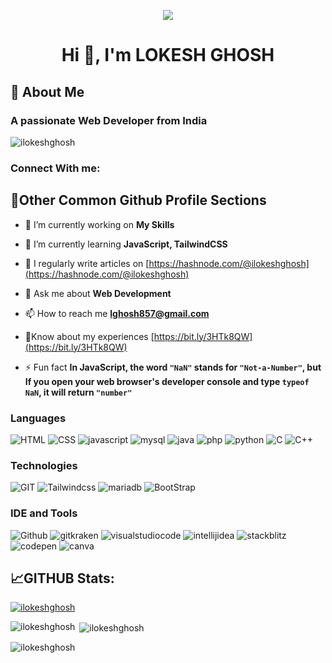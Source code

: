 
<head>
  <link rel="stylesheet" href="https://cdnjs.cloudflare.com/ajax/libs/font-awesome/6.4.2/css/all.min.css">
</head>
<p align="center">
  
  <!-- <img src= "https://user-images.githubusercontent.com/74038190/242390524-0c7eb6ed-663b-4ce4-bfbd-18239a38ba1b.gif"> -->

  <!-- <img src= "https://user-images.githubusercontent.com/74038190/213910845-af37a709-8995-40d6-be59-724526e3c3d7.gif"> -->

  <img src= "https://user-images.githubusercontent.com/74038190/238355349-7d484dc9-68a9-4ee6-a767-aea59035c12d.gif">
  
</p>

<!-- Heading -->

<h1  align="center">Hi 👋, I'm LOKESH GHOSH</h1>

<h2> 🚀 About Me</h2>

<h3>A passionate Web Developer from India</h3>

  

<!-- profile view count -->

<p  align="left">  <img  src="https://komarev.com/ghpvc/?username=ilokeshghosh&label=Profile%20views&color=0e75b6&style=flat"  alt="ilokeshghosh"  />  </p>

### <i class="fa-solid fa-paperclip" style="color: #0058f0;"></i> Connect With me:
<a href="https://www.linkedin.com/in/ilokeshghosh/"><i class="fa-brands fa-linkedin fa-xl" style="color: #0A66C2;"></i></a>
<a href="https://www.instagram.com/i_lokeshghosh/"><i class="fa-brands fa-instagram fa-xl" style="color: #E4405F;"></i></a>
<a href="https://hashnode.com/@ilokeshghosh"><i class="fa-brands fa-hashnode fa-xl" style="color: #2962FF;"></i></a>
<a href="https://lokeshghosh.tech/"><i class="fa-solid fa-user fa-xl"></i></a>
<a href="https://www.facebook.com/ilokeshghosh/"><i class="fa-brands fa-facebook fa-xl" style="color: #1877F2;"></i></a>





  
  

<h2>🤺Other Common Github Profile Sections</h2>

<!-- Description/About -->

- 🔭 I’m currently working on **My Skills**

  

- 🌱 I’m currently learning **JavaScript, TailwindCSS**

  

- 📝 I regularly write articles on [https://hashnode.com/@ilokeshghosh](https://hashnode.com/@ilokeshghosh)

  

- 💬 Ask me about **Web Development**

  

- 📫 How to reach me **lghosh857@gmail.com**

  

- 📄Know about my experiences [https://bit.ly/3HTk8QW](https://bit.ly/3HTk8QW)

  

- ⚡ Fun fact **In JavaScript, the word `"NaN"` stands for `"Not-a-Number"`, but If you open your web browser's developer console and type `typeof NaN`, it will return `"number"`**

  
  

<!-- Language and Tools -->
### Languages
![HTML](https://img.shields.io/badge/-HTML5-000?style=for-the-badge&logo=html5) ![CSS](https://img.shields.io/badge/-CSS3-000?style=for-the-badge&logo=css3)
![javascript](https://img.shields.io/badge/-JavaScript-000?style=for-the-badge&logo=javascript) ![mysql](https://img.shields.io/badge/-MySQL-000?style=for-the-badge&logo=mysql) ![java](https://img.shields.io/badge/-Java-000?style=for-the-badge&logo=openjdk) ![php](https://img.shields.io/badge/-php-000?style=for-the-badge&logo=php) ![python](https://img.shields.io/badge/-python-000?style=for-the-badge&logo=python) ![C](https://img.shields.io/badge/-C-000?style=for-the-badge&logo=C) ![C++](https://img.shields.io/badge/-C++-000?style=for-the-badge&logo=cplusplus)
### Technologies
![GIT](https://img.shields.io/badge/-GIT-000?style=for-the-badge&logo=git)
![Tailwindcss](https://img.shields.io/badge/-TailWind_Css-000?style=for-the-badge&logo=tailwindcss)
![mariadb](https://img.shields.io/badge/-mariadb-000?style=for-the-badge&logo=mariadb)
![BootStrap](https://img.shields.io/badge/-Bootstarp-000?style=for-the-badge&logo=Bootstrap)

### IDE and Tools
![Github](https://img.shields.io/badge/-github-000?style=for-the-badge&logo=github)
![gitkraken](https://img.shields.io/badge/-gitkraken-000?style=for-the-badge&logo=gitkraken)
![visualstudiocode](https://img.shields.io/badge/-vs_code-000?style=for-the-badge&logo=visualstudiocode)
![intellijidea](https://img.shields.io/badge/-intellij_idea-000?style=for-the-badge&logo=intellijidea)
![stackblitz](https://img.shields.io/badge/-stackblitz-000?style=for-the-badge&logo=stackblitz)
![codepen](https://img.shields.io/badge/-codepen-000?style=for-the-badge&logo=codepen)
![canva](https://img.shields.io/badge/-canva-000?style=for-the-badge&logo=canva)

  
<h2  align="left">📈GITHUB Stats:</h2>
<!-- Github Trophy -->

<p  align="left">  <a  href="https://github.com/ryo-ma/github-profile-trophy"><img  src="https://github-profile-trophy.vercel.app/?username=ilokeshghosh"  alt="ilokeshghosh"  /></a>  </p>

  
  

  
  

<!-- most Used Language -->

<p><img  align="left"  src="https://github-readme-stats.vercel.app/api/top-langs?username=ilokeshghosh&show_icons=true&locale=en&layout=compact"  alt="ilokeshghosh"  /></p>

  

<!-- Git hub stat -->

<p>&nbsp;<img  align="center"  src="https://github-readme-stats.vercel.app/api?username=ilokeshghosh&show_icons=true&locale=en"  alt="ilokeshghosh"  /></p>

  

<!-- Steak -->

<p><img  align="center"  src="https://github-readme-streak-stats.herokuapp.com/?user=ilokeshghosh&"  alt="ilokeshghosh"  /></p>
